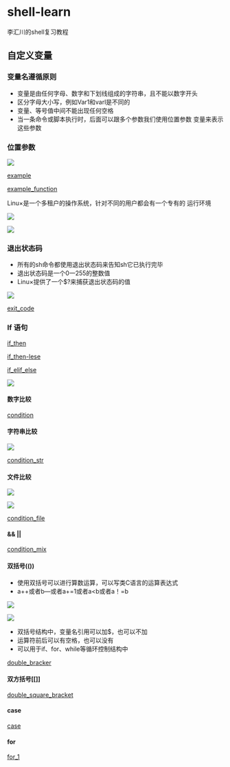 # shell-learn
李汇川的shell复习教程
## 自定义变量

### 变量名遵循原则 
- 变量是由任何字母、数字和下划线组成的字符串，且不能以数字开头 
- 区分字母大小写，例如Var1和varl是不同的 
- 变量、等号值中间不能出现任何空格
- 当一条命令或脚本执行时，后面可以跟多个参数我们使用位置参数 变量来表示这些参数

### 位置参数

![](./photo/01.png)

[example](./location_var.sh)

[example_function](./func_sh.sh)

Linu×是一个多租户的操作系统，针对不同的用户都会有一个专有的 运行环境

![](./photo/03.png)

![](./photo/02.png)

### 退出状态码

- 所有的sh命令都使用退出状态码来告知sh它已执行完毕 
- 退出状态码是一个0一255的整数值 
- Linu×提供了一个$?来捕获退出状态码的值

![](./photo/04.png)

[exit_code](./exit_code.sh)

### If 语句


[if_then](./if_then.sh)


[if_then-lese](./if_then_else.sh)

[if_elif_else](./if_elif_else.sh)

![](./photo/05.png)
#### 数字比较
[condition](./condition.sh)

#### 字符串比较
![](./photo/06.png)

[condition_str](./condition_str.sh)
   
#### 文件比较
![](./photo/07.png)

![](./photo/08.png)

[condition_file](./condition_file.sh)

#### && || 

[condition_mix](./condition_mix.sh)


#### 双括号(())

- 使用双括号可以进行算数运算，可以写类C语言的运算表达式 
- a++或者b—或者a+=1或者a<b或者a！=b

![](./photo/09.png)

![](./photo/10.png)

- 双括号结构中，变量名引用可以加$，也可以不加 
- 运算符前后可以有空格，也可以没有 
- 可以用于if、for、while等循环控制结构中

[double_bracker](./double_bracker.sh)

#### 双方括号[[]]

[double_square_bracket](./double_square_bracket.sh)

#### case

[case](./case.sh)


#### for

[for_1](./for_1.sh)

